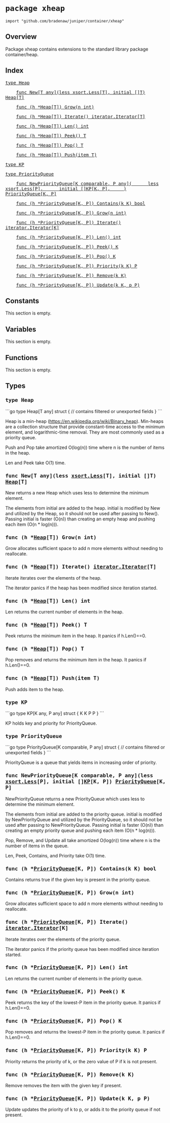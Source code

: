# `package xheap`

```
import "github.com/bradenaw/juniper/container/xheap"
```

## Overview

Package xheap contains extensions to the standard library package container/heap.


## Index

<samp><a href="#Heap">type Heap</a></samp>

<samp>&nbsp;&nbsp;&nbsp;&nbsp;<a href="#New">func New[T any](less xsort.Less[T], initial []T) Heap[T]</a></samp>

<samp>&nbsp;&nbsp;&nbsp;&nbsp;<a href="#Grow">func (h *Heap[T]) Grow(n int)</a></samp>

<samp>&nbsp;&nbsp;&nbsp;&nbsp;<a href="#Iterate">func (h *Heap[T]) Iterate() iterator.Iterator[T]</a></samp>

<samp>&nbsp;&nbsp;&nbsp;&nbsp;<a href="#Len">func (h *Heap[T]) Len() int</a></samp>

<samp>&nbsp;&nbsp;&nbsp;&nbsp;<a href="#Peek">func (h *Heap[T]) Peek() T</a></samp>

<samp>&nbsp;&nbsp;&nbsp;&nbsp;<a href="#Pop">func (h *Heap[T]) Pop() T</a></samp>

<samp>&nbsp;&nbsp;&nbsp;&nbsp;<a href="#Push">func (h *Heap[T]) Push(item T)</a></samp>

<samp><a href="#KP">type KP</a></samp>

<samp><a href="#PriorityQueue">type PriorityQueue</a></samp>

<samp>&nbsp;&nbsp;&nbsp;&nbsp;<a href="#NewPriorityQueue">func NewPriorityQueue[K comparable, P any](
&nbsp;&nbsp;&nbsp;&nbsp;	less xsort.Less[P],
&nbsp;&nbsp;&nbsp;&nbsp;	initial []KP[K, P],
&nbsp;&nbsp;&nbsp;&nbsp;) PriorityQueue[K, P]</a></samp>

<samp>&nbsp;&nbsp;&nbsp;&nbsp;<a href="#Contains">func (h *PriorityQueue[K, P]) Contains(k K) bool</a></samp>

<samp>&nbsp;&nbsp;&nbsp;&nbsp;<a href="#Grow">func (h *PriorityQueue[K, P]) Grow(n int)</a></samp>

<samp>&nbsp;&nbsp;&nbsp;&nbsp;<a href="#Iterate">func (h *PriorityQueue[K, P]) Iterate() iterator.Iterator[K]</a></samp>

<samp>&nbsp;&nbsp;&nbsp;&nbsp;<a href="#Len">func (h *PriorityQueue[K, P]) Len() int</a></samp>

<samp>&nbsp;&nbsp;&nbsp;&nbsp;<a href="#Peek">func (h *PriorityQueue[K, P]) Peek() K</a></samp>

<samp>&nbsp;&nbsp;&nbsp;&nbsp;<a href="#Pop">func (h *PriorityQueue[K, P]) Pop() K</a></samp>

<samp>&nbsp;&nbsp;&nbsp;&nbsp;<a href="#Priority">func (h *PriorityQueue[K, P]) Priority(k K) P</a></samp>

<samp>&nbsp;&nbsp;&nbsp;&nbsp;<a href="#Remove">func (h *PriorityQueue[K, P]) Remove(k K)</a></samp>

<samp>&nbsp;&nbsp;&nbsp;&nbsp;<a href="#Update">func (h *PriorityQueue[K, P]) Update(k K, p P)</a></samp>


## Constants

This section is empty.

## Variables

This section is empty.

## Functions

This section is empty.

## Types

<h3><a id="Heap"></a><samp>type Heap</samp></h3>
```go
type Heap[T any] struct {
	// contains filtered or unexported fields
}
```

Heap is a min-heap (https://en.wikipedia.org/wiki/Binary_heap). Min-heaps are a collection
structure that provide constant-time access to the minimum element, and logarithmic-time removal.
They are most commonly used as a priority queue.

Push and Pop take amortized O(log(n)) time where n is the number of items in the heap.

Len and Peek take O(1) time.


<h3><a id="New"></a><samp>func New[T any](less <a href="../xsort.html#Less">xsort.Less</a>[T], initial []T) <a href="#Heap">Heap</a>[T]</samp></h3>

New returns a new Heap which uses less to determine the minimum element.

The elements from initial are added to the heap. initial is modified by New and utilized by the
Heap, so it should not be used after passing to New(). Passing initial is faster (O(n)) than
creating an empty heap and pushing each item (O(n * log(n))).


<h3><a id="Grow"></a><samp>func (h *<a href="#Heap">Heap</a>[T]) Grow(n int)</samp></h3>

Grow allocates sufficient space to add n more elements without needing to reallocate.


<h3><a id="Iterate"></a><samp>func (h *<a href="#Heap">Heap</a>[T]) Iterate() <a href="../iterator.html#Iterator">iterator.Iterator</a>[T]</samp></h3>

Iterate iterates over the elements of the heap.

The iterator panics if the heap has been modified since iteration started.


<h3><a id="Len"></a><samp>func (h *<a href="#Heap">Heap</a>[T]) Len() int</samp></h3>

Len returns the current number of elements in the heap.


<h3><a id="Peek"></a><samp>func (h *<a href="#Heap">Heap</a>[T]) Peek() T</samp></h3>

Peek returns the minimum item in the heap. It panics if h.Len()==0.


<h3><a id="Pop"></a><samp>func (h *<a href="#Heap">Heap</a>[T]) Pop() T</samp></h3>

Pop removes and returns the minimum item in the heap. It panics if h.Len()==0.


<h3><a id="Push"></a><samp>func (h *<a href="#Heap">Heap</a>[T]) Push(item T)</samp></h3>

Push adds item to the heap.


<h3><a id="KP"></a><samp>type KP</samp></h3>
```go
type KP[K any, P any] struct {
	K K
	P P
}
```

KP holds key and priority for PriorityQueue.


<h3><a id="PriorityQueue"></a><samp>type PriorityQueue</samp></h3>
```go
type PriorityQueue[K comparable, P any] struct {
	// contains filtered or unexported fields
}
```

PriorityQueue is a queue that yields items in increasing order of priority.


<h3><a id="NewPriorityQueue"></a><samp>func NewPriorityQueue[K comparable, P any](less <a href="../xsort.html#Less">xsort.Less</a>[P], initial []<a href="#KP">KP</a>[K, P]) <a href="#PriorityQueue">PriorityQueue</a>[K, P]</samp></h3>

NewPriorityQueue returns a new PriorityQueue which uses less to determine the minimum element.

The elements from initial are added to the priority queue. initial is modified by
NewPriorityQueue and utilized by the PriorityQueue, so it should not be used after passing to
NewPriorityQueue. Passing initial is faster (O(n)) than creating an empty priority queue and
pushing each item (O(n * log(n))).

Pop, Remove, and Update all take amortized O(log(n)) time where n is the number of items in the
queue.

Len, Peek, Contains, and Priority take O(1) time.


<h3><a id="Contains"></a><samp>func (h *<a href="#PriorityQueue">PriorityQueue</a>[K, P]) Contains(k K) bool</samp></h3>

Contains returns true if the given key is present in the priority queue.


<h3><a id="Grow"></a><samp>func (h *<a href="#PriorityQueue">PriorityQueue</a>[K, P]) Grow(n int)</samp></h3>

Grow allocates sufficient space to add n more elements without needing to reallocate.


<h3><a id="Iterate"></a><samp>func (h *<a href="#PriorityQueue">PriorityQueue</a>[K, P]) Iterate() <a href="../iterator.html#Iterator">iterator.Iterator</a>[K]</samp></h3>

Iterate iterates over the elements of the priority queue.

The iterator panics if the priority queue has been modified since iteration started.


<h3><a id="Len"></a><samp>func (h *<a href="#PriorityQueue">PriorityQueue</a>[K, P]) Len() int</samp></h3>

Len returns the current number of elements in the priority queue.


<h3><a id="Peek"></a><samp>func (h *<a href="#PriorityQueue">PriorityQueue</a>[K, P]) Peek() K</samp></h3>

Peek returns the key of the lowest-P item in the priority queue. It panics if h.Len()==0.


<h3><a id="Pop"></a><samp>func (h *<a href="#PriorityQueue">PriorityQueue</a>[K, P]) Pop() K</samp></h3>

Pop removes and returns the lowest-P item in the priority queue. It panics if h.Len()==0.


<h3><a id="Priority"></a><samp>func (h *<a href="#PriorityQueue">PriorityQueue</a>[K, P]) Priority(k K) P</samp></h3>

Priority returns the priority of k, or the zero value of P if k is not present.


<h3><a id="Remove"></a><samp>func (h *<a href="#PriorityQueue">PriorityQueue</a>[K, P]) Remove(k K)</samp></h3>

Remove removes the item with the given key if present.


<h3><a id="Update"></a><samp>func (h *<a href="#PriorityQueue">PriorityQueue</a>[K, P]) Update(k K, p P)</samp></h3>

Update updates the priority of k to p, or adds it to the priority queue if not present.


